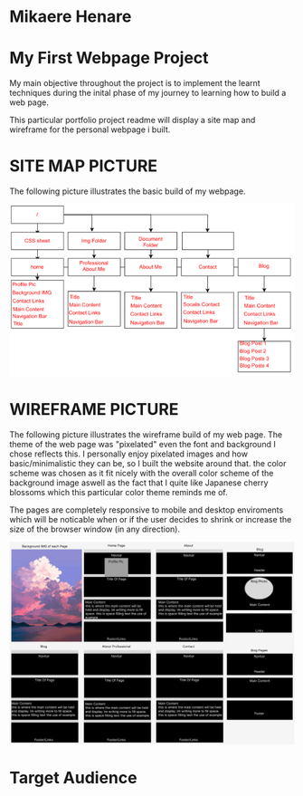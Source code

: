 # Mikaere Henare




# My First Webpage Project

My main objective throughout the project is to implement the learnt techniques during the inital phase of my journey to learning how to build a web page.

This particular portfolio project readme will display a site map and wireframe for the personal webpage i built. 

# SITE MAP PICTURE

The following picture illustrates the basic build of my webpage.

![sitemap](Images/Sitemap.PNG)

# WIREFRAME PICTURE

The following picture illustrates the wireframe build of my web page.
The theme of the web page was "pixelated" even the font and background I chose reflects this. I personally enjoy pixelated images and how basic/minimalistic they can be, so I built the website around that.
the color scheme was chosen as it fit nicely with the overall color scheme of the background image aswell as the fact that I quite like Japanese cherry blossoms which this particular color theme reminds me of.

The pages are completely responsive to mobile and desktop enviroments which will be noticable when or if the user decides to shrink or increase the size of the browser window (in any direction).

![wireframe](Images/webpage-wireframe.PNG)

# Target Audience


